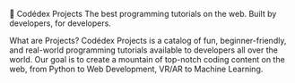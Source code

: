🚀 Codédex Projects
The best programming tutorials on the web.
Built by developers, for developers.

What are Projects?
Codédex Projects is a catalog of fun, beginner-friendly, and real-world programming tutorials available to developers all over the world.
Our goal is to create a mountain of top-notch coding content on the web, from Python to Web Development, VR/AR to Machine Learning.
